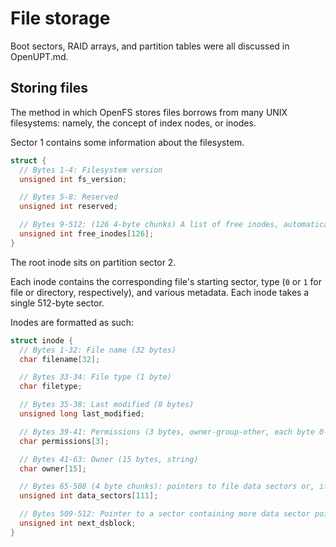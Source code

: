 # File storage

Boot sectors, RAID arrays, and partition tables were all discussed in OpenUPT.md.

## Storing files

The method in which OpenFS stores files borrows from many UNIX filesystems: namely, the concept of index nodes, or inodes.

Sector 1 contains some information about the filesystem.

```c
struct {
  // Bytes 1-4: Filesystem version
  unsigned int fs_version;

  // Bytes 5-8: Reserved
  unsigned int reserved;

  // Bytes 9-512: (126 4-byte chunks) A list of free inodes, automatically repopulated when empty.
  unsigned int free_inodes[126];
}
```

The root inode sits on partition sector 2.

Each inode contains the corresponding file's starting sector, type (`0` or `1` for file or directory, respectively), and various metadata. Each inode takes a single 512-byte sector.

Inodes are formatted as such:

```c
struct inode {
  // Bytes 1-32: File name (32 bytes)
  char filename[32];

  // Bytes 33-34: File type (1 byte)
  char filetype;

  // Bytes 35-38: Last modified (8 bytes)
  unsigned long last_modified;

  // Bytes 39-41: Permissions (3 bytes, owner-group-other, each byte 0-7)
  char permissions[3];

  // Bytes 41-63: Owner (15 bytes, string)
  char owner[15];

  // Bytes 65-508 (4 byte chunks): pointers to file data sectors or, if inode describes a directory, to its children
  unsigned int data_sectors[111];

  // Bytes 509-512: Pointer to a sector containing more data sector pointers, or 0 if there are none
  unsigned int next_dsblock;
}
```

